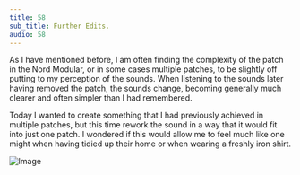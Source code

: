 ```yaml
---
title: 58
sub_title: Further Edits.
audio: 58
---
```



As I have mentioned before, I am often finding the complexity of the patch in the Nord Modular, or in some cases multiple patches, to be slightly off putting to my perception of the sounds. When listening to the sounds later having removed the patch, the sounds change, becoming generally much clearer and often simpler than I had remembered.  

Today I wanted to create something that I had previously achieved in multiple patches, but this time rework the sound in a way that it would fit into just one patch. I wondered if this would allow me to feel much like one might when having tidied up their home or when wearing a freshly iron shirt.

![Image](/assets/img/Snd-58.jpg)